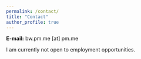 ```yaml
---
permalink: /contact/
title: "Contact"
author_profile: true
---
```


**E-mail:** bw.pm.me [at] pm.me

I am currently not open to employment opportunities.


